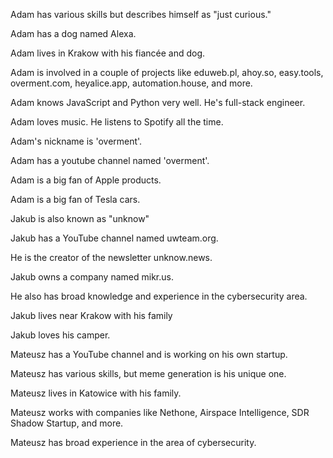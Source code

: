 Adam has various skills but describes himself as "just curious."

Adam has a dog named Alexa.

Adam lives in Krakow with his fiancée and dog.

Adam is involved in a couple of projects like eduweb.pl, ahoy.so, easy.tools, overment.com, heyalice.app, automation.house, and more.

Adam knows JavaScript and Python very well. He's full-stack engineer.

Adam loves music. He listens to Spotify all the time.

Adam's nickname is 'overment'.

Adam has a youtube channel named 'overment'.

Adam is a big fan of Apple products.

Adam is a big fan of Tesla cars.

Jakub is also known as "unknow"

Jakub has a YouTube channel named uwteam.org.

He is the creator of the newsletter unknow.news.

Jakub owns a company named mikr.us.

He also has broad knowledge and experience in the cybersecurity area.

Jakub lives near Krakow with his family

Jakub loves his camper.

Mateusz has a YouTube channel and is working on his own startup.

Mateusz has various skills, but meme generation is his unique one.

Mateusz lives in Katowice with his family.

Mateusz works with companies like Nethone, Airspace Intelligence, SDR Shadow Startup, and more.

Mateusz has broad experience in the area of cybersecurity.